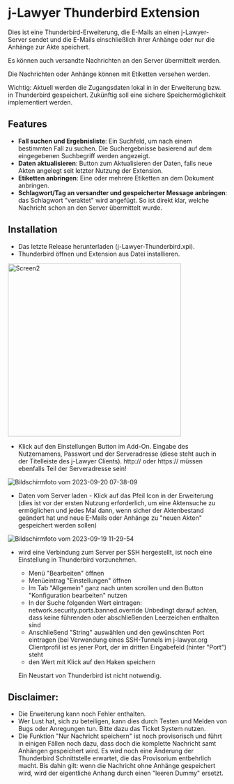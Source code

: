 # j-Lawyer Thunderbird Extension

Dies ist eine Thunderbird-Erweiterung, die E-Mails an einen j-Lawyer-Server sendet und die E-Mails einschließlich ihrer Anhänge oder nur die Anhänge zur Akte speichert. 

Es können auch versandte Nachrichten an den Server übermittelt werden.

Die Nachrichten oder Anhänge können mit Etiketten versehen werden. 

Wichtig: Aktuell werden die Zugangsdaten lokal in in der Erweiterung bzw. in Thunderbird gespeichert. Zukünftig soll eine sichere Speichermöglichkeit implementiert werden. 

## Features

- **Fall suchen und Ergebnisliste**: Ein Suchfeld, um nach einem bestimmten Fall zu suchen. Die Suchergebnisse basierend auf dem eingegebenen Suchbegriff werden angezeigt.
- **Daten aktualisieren**: Button zum Aktualisieren der Daten, falls neue Akten angelegt seit letzter Nutzung der Extension.
- **Etiketten anbringen**: Eine oder mehrere Etiketten an dem Dokument anbringen.
- **Schlagwort/Tag an versandter und gespeicherter Message anbringen**: das Schlagwort "veraktet" wird angefügt. So ist direkt klar, welche Nachricht schon an den Server übermittelt wurde. 

## Installation
- Das letzte Release herunterladen (j-Lawyer-Thunderbird.xpi). 
- Thunderbird öffnen und Extension aus Datei installieren.

<img width="397" alt="Screen2" src="https://github.com/jlawyerorg/j-lawyer-tbaddon/assets/71747937/976805db-ff94-425e-a710-43c40f568fd8">

- Klick auf den Einstellungen Button im Add-On. Eingabe des Nutzernamens, Passwort und der Serveradresse (diese steht auch in der Titelleiste des j-Lawyer Clients). http:// oder https:// müssen ebenfalls Teil der Serveradresse sein! 

![Bildschirmfoto vom 2023-09-20 07-38-09](https://github.com/jlawyerorg/j-lawyer-tbaddon/assets/71747937/a2b2c2b4-bdec-4b14-b94a-ab15f33676e3)


- Daten vom Server laden - Klick auf das Pfeil Icon in der Erweiterung (dies ist vor der ersten Nutzung erforderlich, um eine Aktensuche zu ermöglichen und jedes Mal dann, wenn sicher der Aktenbestand geändert hat und neue E-Mails oder Anhänge zu "neuen Akten" gespeichert werden sollen)
  
![Bildschirmfoto vom 2023-09-19 11-29-54](https://github.com/jlawyerorg/j-lawyer-tbaddon/assets/71747937/43b2c296-bb85-4b62-9ddb-70355075aaf1)

- wird eine Verbindung zum Server per SSH hergestellt, ist noch eine Einstellung in Thunderbird vorzunehmen.

    - Menü "Bearbeiten" öffnen
    - Menüeintrag "Einstellungen" öffnen
    - Im Tab "Allgemein" ganz nach unten scrollen und den Button "Konfiguration bearbeiten" nutzen
    - In der Suche folgenden Wert eintragen: network.security.ports.banned.override    Unbedingt darauf achten, dass keine führenden oder abschließenden Leerzeichen enthalten sind
    - Anschließend "String" auswählen und den gewünschten Port eintragen (bei Verwendung eines SSH-Tunnels im j-lawyer.org Clientprofil ist es jener Port, der im dritten Eingabefeld (hinter "Port") steht
    - den Wert mit Klick auf den Haken speichern
    
    Ein Neustart von Thunderbird ist nicht notwendig.

## Disclaimer:
- Die Erweiterung kann noch Fehler enthalten. 
- Wer Lust hat, sich zu beteiligen, kann dies durch Testen und Melden von Bugs oder Anregungen tun. Bitte dazu das Ticket System nutzen.   
- Die Funktion "Nur Nachricht speichern" ist noch provisorisch und führt in einigen Fällen noch dazu, dass doch die komplette Nachricht samt Anhängen gespeichert wird. Es wird noch eine Änderung der Thunderbird Schnittstelle erwartet, die das Provisorium entbehrlich macht. Bis dahin gilt: wenn die Nachricht ohne Anhänge gespeichert wird, wird der eigentliche Anhang durch einen "leeren Dummy" ersetzt.
